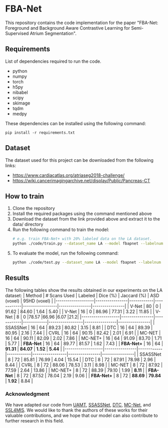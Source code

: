 # FBA-Net

This repository contains the code implementation for the paper "FBA-Net: Foreground and Background Aware Contrastive Learning for Semi-Supervised Atrium Segmentation".

## Requirements

List of dependencies required to run the code.

- python
- numpy
- torch
- h5py
- nibabel
- scipy
- skimage
- tqdm
- medpy

These dependencies can be installed using the following command:

    pip install -r requirements.txt

## Dataset

The dataset used for this project can be downloaded from the following links:

- https://www.cardiacatlas.org/atriaseg2018-challenge/
- https://wiki.cancerimagingarchive.net/display/Public/Pancreas-CT

## How to train

1. Clone the repository
2. Install the required packages using the command mentioned above
3. Download the dataset from the link provided above and extract it to the data/ directory
4. Run the following command to train the model:
   ```bash
   # e.g. train FBA-Net+ with 20% labeled data on the LA dataset.
   python ./code/train.py --dataset_name LA --model fbapnet --labelnum 16 --gpu 0 --dim 128 --exp FBA_net_plus
   ```
5. To evaluate the model, run the following command:
   ```bash
   python ./code/test.py --dataset_name LA --model fbapnet --labelnum 16 --gpu 0 --dim 128 --exp FBA_net_plus
   ```

## Results

The following tables show the results obtained in our experiments on the LA dataset:
| Method | # Scans Used | Labeled | Dice (\%) | Jaccard (\%) | ASD (voxel) | 95HD (voxel) |
|-------------------|----------------|------------|------------|-----------------|----------------|----------------|
| V-Net | 80 | 0 | 91.62 | 84.60 | 1.64 | 5.40 |
| V-Net | 16 | 0 | 86.96 | 77.31 | 3.22 | 11.85 |
| V-Net | 8 | 0 |78.57 |66.96 |6.07 |21.2|
|-------------------|----------------|------------|------------|-----------------|----------------|----------------|
| SSASSNet | 16 | 64 | 89.23 | 80.82 | 3.15 | 8.81 |
| DTC | 16 | 64 | 89.39 | 80.95 | 2.16 | 7.44 |
| CVRL | 16 | 64 | 90.15 | 82.42 | 2.01 | 6.91 |
| MC-NET | 16 | 64 | 90.11 | 82.09 | 2.02 | 7.86 |
| MC-NET+ | 16 | 64 | 91.09 | 83.70 | 1.71 | 5.77 |
| **FBA-Net** | 16 | 64 | 89.77 | 81.57 | 1.62 | 7.43 |
| **FBA-Net+** | 16 | 64 | **91.31** | **84.07** | **1.52** | **5.44** |
|-------------------|----------------|------------|------------|-----------------|----------------|----------------|
| SSASSNet | 8 | 72 | 85.81 | 76.99 | 4.04 | 15.54 |
| DTC | 8 | 72 | 87.91 | 78.98 | 2.96 | 8.44 |
| CVRL | 8 | 72 | 88.06 | 78.53 | 3.11 | 8.98 |
| MC-NET | 8 | 72 | 87.92 | 77.59 | 2.64 | 13.86 |
| MC-NET+ | 8 | 72 | 88.39 | 79.10 | 1.99 | **8.11** |
| **FBA-Net** | 8 | 72 | 87.52 | 78.04 | 2.19 | 9.06 |
| **FBA-Net+** | 8 | 72 | **88.69** | **79.84** | **1.92** | 8.84 |

### Acknowledgment

We have adapted our code from [UAMT](https://github.com/yulequan/UA-MT), [SSASSNet](https://github.com/kleinzcy/SASSnet), [DTC](https://github.com/HiLab-git/DTC), [MC-Net](https://github.com/ycwu1997/MC-Net), and [SSL4MIS](https://github.com/HiLab-git/SSL4MIS). We would like to thank the authors of these works for their valuable contributions, and we hope that our model can also contribute to further research in this field.
